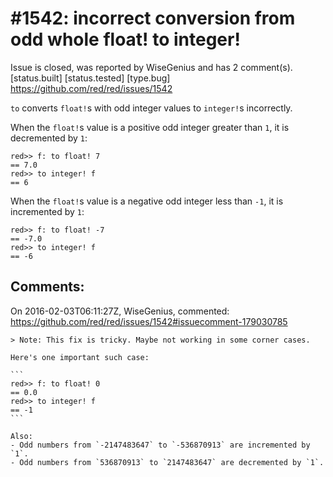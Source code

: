 
#1542: incorrect conversion from odd whole float! to integer!
================================================================================
Issue is closed, was reported by WiseGenius and has 2 comment(s).
[status.built] [status.tested] [type.bug]
<https://github.com/red/red/issues/1542>

`to` converts `float!`s with odd integer values to `integer!`s incorrectly.

When the `float!`s value is a positive odd integer greater than `1`, it is decremented by `1`:

```
red>> f: to float! 7
== 7.0
red>> to integer! f
== 6
```

When the `float!`s value is a negative odd integer less than `-1`, it is incremented by `1`:

```
red>> f: to float! -7
== -7.0
red>> to integer! f
== -6
```



Comments:
--------------------------------------------------------------------------------

On 2016-02-03T06:11:27Z, WiseGenius, commented:
<https://github.com/red/red/issues/1542#issuecomment-179030785>

    > Note: This fix is tricky. Maybe not working in some corner cases.
    
    Here's one important such case:
    
    ```
    red>> f: to float! 0
    == 0.0
    red>> to integer! f
    == -1
    ```
    
    Also:
    - Odd numbers from `-2147483647` to `-536870913` are incremented by `1`.
    - Odd numbers from `536870913` to `2147483647` are decremented by `1`.

